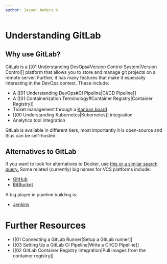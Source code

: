 ```yaml
---
author: Jasper Anders ©
---
```


# Understanding GitLab


## Why use GitLab?

GitLab is a [[01 Understanding DevOps#Version Control System|Version Control]] platform that allows you to store and manage git projects on a remote server. Further, it has many features that make it especially interesting in the DevOps context. These include:

- A [[01 Understanding DevOps#CI Pipeline|CI/CD Pipeline]] 
- A [[01 Containerization Terminology#Container Registry|Container Registry]]
- Ticket management through a [Kanban board](https://en.wikipedia.org/wiki/Kanban_board)
- [[00 Understanding Kubernetes|Kubernetes]] integration
- Analytics tool integration

GitLab is available in different tiers, most importantly it is open-source and thus can be self-hosted.

## Alternatives to GitLab

If you want to look for alternatives to Docker, use [this or a similar search query.](https://www.google.com/search?q=git+hosting+solutions) Some related (currently) big names for VCS platforms include:

- [GitHub](https://github.com/)
- [BitBucket](https://bitbucket.org/)

A big player in pipeline building is:

- [Jenkins](https://jenkins.io)

# Further Resources
- [[01 Connecting a GitLab Runner|Setup a GitLab runner]]
- [[03 Setting Up a GitLab CI Pipeline|Write a CI/CD Pipeline]]
- [[02 GitLab Container Registry Integration|Pull images from the container registry]]

